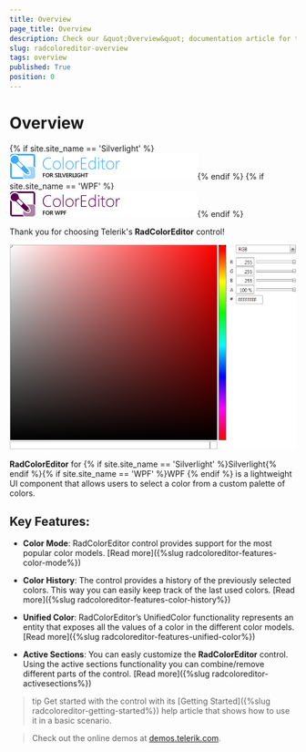 ```yaml
---
title: Overview
page_title: Overview
description: Check our &quot;Overview&quot; documentation article for the RadColorEditor {{ site.framework_name }} control.
slug: radcoloreditor-overview
tags: overview
published: True
position: 0
---
```


# Overview

{% if site.site_name == 'Silverlight' %}![coloreditor-sl-icon](images/coloreditor-sl-icon.png){% endif %}
{% if site.site_name == 'WPF' %}![coloreditor-wpf-icon](images/coloreditor-wpf-icon.png){% endif %}

Thank you for choosing Telerik's __RadColorEditor__ control! 

![radcoloreditor-overview](images/radcoloreditor-overview.png)

__RadColorEditor__ for {% if site.site_name == 'Silverlight' %}Silverlight{% endif %}{% if site.site_name == 'WPF' %}WPF {% endif %} is a lightweight UI component that allows users to select a color from a custom palette of colors.

## Key Features:

* __Color Mode__: RadColorEditor control provides support for the most popular color models. [Read more]({%slug radcoloreditor-features-color-mode%})

* __Color History__: The control provides a history of the previously selected colors. This way you can easily keep track of the last used colors. [Read more]({%slug radcoloreditor-features-color-history%})

* __Unified Color__: RadColorEditor’s UnifiedColor functionality represents an entity that exposes all the values of a color in the different color models. [Read more]({%slug radcoloreditor-features-unified-color%})

* __Active Sections__: You can easly customize the __RadColorEditor__ control. Using the active sections functionality you can combine/remove different parts of the control. [Read more]({%slug radcoloreditor-activesections%})

>tip Get started with the control with its [Getting Started]({%slug radcoloreditor-getting-started%}) help article that shows how to use it in a basic scenario.

>Check out the online demos at [demos.telerik.com](https://demos.telerik.com/wpf/).

